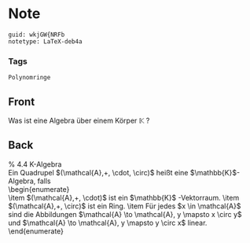 # Note
```
guid: wkjGW{NRFb
notetype: LaTeX-deb4a
```

### Tags
```
Polynomringe
```

## Front
Was ist eine Algebra über einem Körper $\mathbb{K}$ ?

## Back
<div>
  % 4.4 K-Algebra
</div>Ein Quadrupel $(\mathcal{A},+, \cdot, \circ)$ heißt eine
$\mathbb{K}$-Algebra, falls
<div>
  \begin{enumerate}
</div>
<div>
  \item $(\mathcal{A},+, \cdot)$ ist ein $\mathbb{K}$ -Vektorraum.
  \item $(\mathcal{A},+, \circ)$ ist ein Ring. \item Für jedes $x
  \in \mathcal{A}$ sind die Abbildungen $\mathcal{A} \to
  \mathcal{A}, y \mapsto x \circ y$ und $\mathcal{A} \to
  \mathcal{A}, y \mapsto y \circ x$ linear.
</div>
<div>
  \end{enumerate}
</div>
